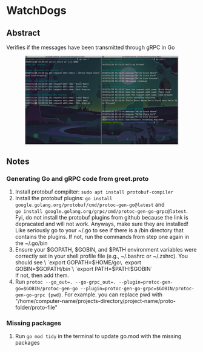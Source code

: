 # WatchDogs
## Abstract
Verifies if the messages have been transmitted through gRPC in Go 

<p align="center"><img src="https://github.com/Yehdar/watchdogs/blob/main/demo/demo.png" width="80%"></p>

## Notes
### Generating Go and gRPC code from greet.proto
1. Install protobuf compilter: `sudo apt install protobuf-compiler`
1. Install the protobuf plugins: `go install google.golang.org/protobuf/cmd/protoc-gen-go@latest` and \
    `go install google.golang.org/grpc/cmd/protoc-gen-go-grpc@latest`. Fyi, do not install the protobuf plugins from github because the link is depracated and will not work. Anyways, make sure they are installed!  Like seriously go to your ~/.go to see if there is a /bin directory that contains the plugins. If not, run the commands from step one again in the ~/.go/bin
3. Ensure your $GOPATH, $GOBIN, and $PATH environment variables were correctly set in your shell profile file (e.g., ~/.bashrc or ~/.zshrc). You should see \
`export GOPATH=$HOME/go`\
`export GOBIN=$GOPATH/bin`\
`export PATH=$PATH:$GOBIN`\
If not, then add them.
4. Run `protoc --go_out=. --go-grpc_out=. --plugin=protoc-gen-go=$GOBIN/protoc-gen-go --plugin=protoc-gen-go-grpc=$GOBIN/protoc-gen-go-grpc {pwd}`. For example. you can replace pwd with "/home/computer-name/projects-directory/project-name/proto-folder/proto-file"

### Missing packages
1. Run `go mod tidy` in the terminal to update go.mod with the missing packages
